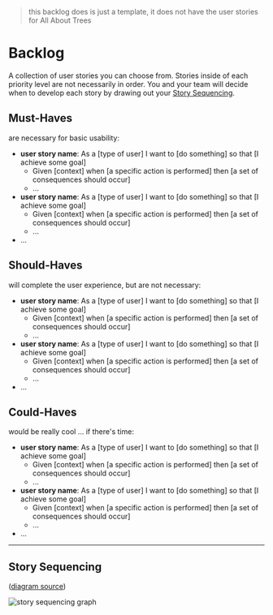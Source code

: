 > this backlog does is just a template, it does not have the user stories for All About Trees

# Backlog

A collection of user stories you can choose from. Stories inside of each priority level are not necessarily in order. You and your team will decide when to develop each story by drawing out your [Story Sequencing](#story-sequencing).

## Must-Haves

are necessary for basic usability:

- **user story name**: As a [type of user] I want to [do something] so that [I achieve some goal]
  - Given [context] when [a specific action is performed] then [a set of consequences should occur]
  - ...
- **user story name**: As a [type of user] I want to [do something] so that [I achieve some goal]
  - Given [context] when [a specific action is performed] then [a set of consequences should occur]
  - ...
- ...

## Should-Haves

will complete the user experience, but are not necessary:

- **user story name**: As a [type of user] I want to [do something] so that [I achieve some goal]
  - Given [context] when [a specific action is performed] then [a set of consequences should occur]
  - ...
- **user story name**: As a [type of user] I want to [do something] so that [I achieve some goal]
  - Given [context] when [a specific action is performed] then [a set of consequences should occur]
  - ...
- ...

## Could-Haves

would be really cool ... if there's time:

- **user story name**: As a [type of user] I want to [do something] so that [I achieve some goal]
  - Given [context] when [a specific action is performed] then [a set of consequences should occur]
  - ...
- **user story name**: As a [type of user] I want to [do something] so that [I achieve some goal]
  - Given [context] when [a specific action is performed] then [a set of consequences should occur]
  - ...
- ...

---

## Story Sequencing

([diagram source](https://excalidraw.com/#json=5492536709742592,eehelCbxb4yj2n5D3cTn1g))

![story sequencing graph](./story-sequencing-graph.svg)
